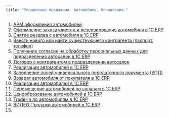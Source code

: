 ```yaml
---
title: "Управление продажами. Автомобили. Оглавление."
---
```


1. [АРМ оформления автомобилей](АРМ%20оформления%20автомобилей.md)
2. [Оформление заказа клиента и резервирование автомобиля в 1С ERP](Оформление%20заказа%20клиента%20и%20резервирование%20автомобиля%20в%201С%20ERP.md)
3. [Снятие резерва с автомобиля в 1С ERP](Снятие%20резерва%20с%20автомобиля%20в%201С%20ERP.md)
4. [Ввести нового или найти существующего контрагента (паспорт, телефон)](Ввести%20нового%20или%20найти%20существующего%20контрагента%20(паспорт,%20телефон).md)
5. [Получение согласие на обработку персональных данных для подразделения автосалон в 1С ERP](Получение%20согласие%20на%20обработку%20персональных%20данных%20для%20подразделения%20автосалон%20в%201С%20ERP.md)
6. [Договор с контрагентом в подразделении автосалон](Договор%20с%20контрагентом%20в%20подразделении%20автосалон.md)
7. [Реализации автомобилей в 1С ERP](Реализации%20автомобилей%20в%201С%20ERP.md)
8. [Заполнение полей универсального передаточного документа (УПД)](Заполнение%20полей%20универсального%20передаточного%20документа%20(УПД).md)
9. [Возврат автомобиля от покупателя в 1С ERP](Возврат%20автомобиля%20от%20покупателя%20в%201С%20ERP.md)
10. [Реализации автомобилей в 1С ERP](Реализации%20автомобилей%20в%201С%20ERP.md)
11. [Перемещение автомобилей по складам в 1С ERP](Перемещение%20автомобилей%20по%20складам%20в%201С%20ERP.md)
12. [Ценообразование автомобилей в 1С ERP](Ценообразование%20автомобилей%20в%201С%20ERP.md)
13. [Trade-In по автомобилям в 1С ERP](Trade-In%20по%20автомобилям%20в%201С%20ERP.md)
14. [ВИДЕО Продажи автомобилей в 1С ERP](ВИДЕО%20Продажи%20автомобилей%20в%201С%20ERP.md)
16. 



